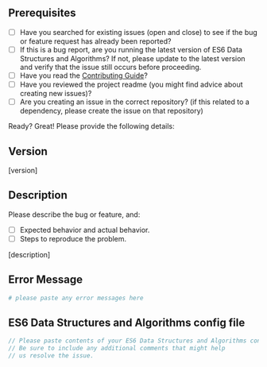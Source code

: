 ## Prerequisites

- [ ] Have you searched for existing issues (open and close) to see if the bug or feature request has already been reported?
- [ ] If this is a bug report, are you running the latest version of ES6 Data Structures and Algorithms? If not, please update to the latest version and verify that the issue still occurs before proceeding.
- [ ] Have you read the [Contributing Guide](../docs/CONTRIBUTING.md)?
- [ ] Have you reviewed the project readme (you might find advice about creating new issues)?
- [ ] Are you creating an issue in the correct repository? (if this related to a dependency, please create the issue on that repository)

Ready? Great! Please provide the following details:

## Version

[version]

## Description

Please describe the bug or feature, and:

- [ ] Expected behavior and actual behavior.
- [ ] Steps to reproduce the problem.

[description]

## Error Message

```sh
# please paste any error messages here
```

## ES6 Data Structures and Algorithms config file

```js
// Please paste contents of your ES6 Data Structures and Algorithms config file here, or in a gist.
// Be sure to include any additional comments that might help
// us resolve the issue.
```
